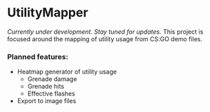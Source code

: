# UtilityMapper
*Currently under development. Stay tuned for updates.*
This project is focused around the mapping of utility usage from CS:GO demo files.

### Planned features:
- Heatmap generator of utility usage
	- Grenade damage
	- Grenade hits
	- Effective flashes
- Export to image files